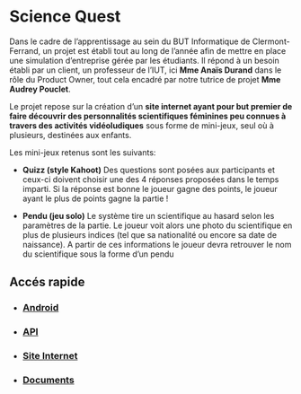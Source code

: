 # Science Quest

Dans le cadre de l’apprentissage au sein du BUT Informatique de Clermont-Ferrand, un projet est établi tout au long de l’année afin de mettre en place une simulation d’entreprise gérée par les étudiants. Il répond à un besoin établi par un client, un professeur de l’IUT, ici **Mme Anaïs Durand** dans le rôle du Product Owner,  tout cela encadré par notre tutrice de projet **Mme Audrey Pouclet**.

Le projet repose sur la création d’un **site internet ayant pour but premier de faire découvrir des personnalités scientifiques féminines peu connues à travers des activités vidéoludiques** sous forme de mini-jeux, seul où à plusieurs, destinées aux enfants.

Les mini-jeux retenus sont les suivants:

- **Quizz (style Kahoot)** Des questions sont posées aux participants et ceux-ci doivent choisir une des 4 réponses proposées dans le temps imparti. Si la réponse est bonne le joueur gagne des points, le joueur ayant le plus de points gagne la partie !

- **Pendu (jeu solo)**
Le système tire un scientifique au hasard selon les paramètres de la partie.
Le joueur voit alors une photo du scientifique en plus de plusieurs indices (tel que sa nationalité ou encore sa date de naissance).
A partir de ces informations le joueur devra retrouver le nom du scientifique sous la forme d’un pendu

## Accés rapide

- ### [Android](https://codefirst.iut.uca.fr/git/tom.biard/ScienceQuest/src/branch/Android/android)

- ### [API](https://codefirst.iut.uca.fr/git/tom.biard/ScienceQuest/src/branch/Springboot/SpringBootProject/)

- ### [Site Internet](https://codefirst.iut.uca.fr/git/tom.biard/ScienceQuest/src/branch/front/science-quest)

- ### [Documents](https://codefirst.iut.uca.fr/git/tom.biard/ScienceQuest/src/branch/master/Documentation)
